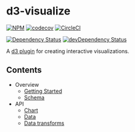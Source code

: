 # d3-visualize

[![NPM](https://badge.fury.io/js/d3-visualize.svg)](https://www.npmjs.com/package/d3-visualize)
[![codecov](https://codecov.io/gh/quantmind/d3-visualize/branch/master/graph/badge.svg)](https://codecov.io/gh/quantmind/d3-visualize)
[![CircleCI](https://circleci.com/gh/quantmind/d3-visualize.svg?style=svg)](https://circleci.com/gh/quantmind/d3-visualize)

[![Dependency Status](https://david-dm.org/quantmind/d3-visualize.svg)](https://david-dm.org/quantmind/d3-visualize)
[![devDependency Status](https://david-dm.org/quantmind/d3-visualize/dev-status.svg)](https://david-dm.org/quantmind/d3-visualize#info=devDependencies)


A [d3 plugin](https://bost.ocks.org/mike/d3-plugin/) for creating interactive visualizations.

## Contents

* Overview
    * [Getting Started](/docs/getting-started.md)
    * [Schema](/docs/schema.md)
* API
    * [Chart](/docs/chart.md)
    * [Data](/docs/data.md)
    * [Data transforms](/docs/transforms/readme.md)
